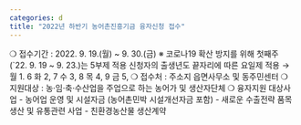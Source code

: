 ```yaml
---
categories: d
title: "2022년 하반기 농어촌진흥기금 융자신청 접수"
---
```

❍ 접수기간 : 2022. 9. 19.(월) ~ 9. 30.(금) ※ 코로나19 확산 방지를 위해 첫째주 (`22. 9. 19 ~ 9. 23.)는 5부제 적용 신청자의 출생년도 끝자리에 따른 요일제 적용 → 월 1. 6 화 2, 7 수 3, 8 목 4, 9 금 5, ❍ 접수처 : 주소지 읍면사무소 및 동주민센터 ❍ 지원대상 : 농‧임‧축‧수산업을 주업으로 하는 농어가 및 생산자단체 ❍ 융자지원 대상사업 - 농어업 운영 및 시설자금 (농어촌민박 시설개선자금 포함) - 새로운 수출전략 품목생산 및 유통관련 사업 - 친환경농산물 생산계약